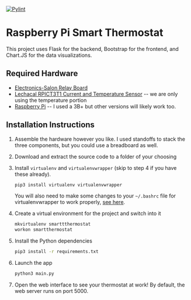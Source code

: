 [![Pylint](https://github.com/dylanm312/smartthermostat/actions/workflows/pylint.yml/badge.svg)](https://github.com/dylanm312/smartthermostat/actions/workflows/pylint.yml)

# Raspberry Pi Smart Thermostat
This project uses Flask for the backend, Bootstrap for the frontend, and Chart.JS for the data visualizations.

## Required Hardware
* [Electronics-Salon Relay Board](https://smile.amazon.com/gp/product/B07CZL2SKN/ref=ppx_yo_dt_b_asin_title_o04_s00?ie=UTF8&psc=1)
* [Lechacal RPICT3T1 Current and Temperature Sensor](http://lechacal.com/wiki/index.php?title=RPICT3T1) -- we are only using the temperature portion
* [Raspberry Pi](https://smile.amazon.com/Raspberry-Pi-MS-004-00000024-Model-Board/dp/B01LPLPBS8/ref=sr_1_14?dchild=1&keywords=raspberry+pi&qid=1615513274&s=electronics&sr=1-14) -- I used a 3B+ but other versions will likely work too.

## Installation Instructions
1. Assemble the hardware however you like. I used standoffs to stack the three components, but you could use a breadboard as well.
2. Download and extract the source code to a folder of your choosing
3. Install `virtualenv` and `virtualenvwrapper` (skip to step 4 if you have these already).
    
    ```bash
    pip3 install virtualenv virtualenvwrapper
    ```
    
    You will also need to make some changes to your `~/.bashrc` file for virtualenvwrapper to work properly, [see here](https://virtualenvwrapper.readthedocs.io/en/latest/install.html#basic-installation).
3. Create a virtual environment for the project and switch into it
    
    ```bash
    mkvirtualenv smarttthermostat
    workon smartthermostat
    ```
    
4. Install the Python dependencies

    ```bash
    pip3 install -r requirements.txt
    ```
    
5. Launch the app

    ```bash
    python3 main.py
    ```
    
6. Open the web interface to see your thermostat at work! By default, the web server runs on port 5000.
